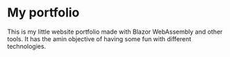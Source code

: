 # My portfolio

This is my little website portfolio made with Blazor WebAssembly and other tools. It 
has the amin objective of having some fun with different technologies.
